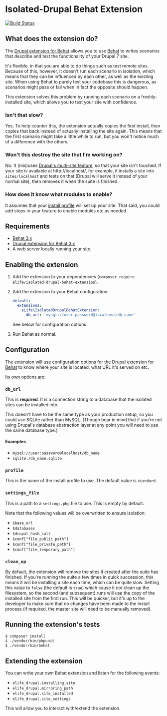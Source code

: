 Isolated-Drupal Behat Extension
===============================

[![Build Status](https://travis-ci.org/elifesciences/isolated-drupal-behat-extension.svg?branch=master)](https://travis-ci.org/elifesciences/isolated-drupal-behat-extension)

What does the extension do?
---------------------------

The [Drupal extension for Behat](https://github.com/jhedstrom/drupalextension) allows you to use [Behat](https://github.com/behat/behat) to writes scenarios that describe and test the functionality of your Drupal 7 site.

It's flexible, in that you are able to do things such as test remote sites. Because of this, however, it doesn't run each scenario in isolation, which means that they can be influenced by each other, as well as the existing site. When using Behat to purely test your codebase this is dangerous, as scenarios might pass or fail when in fact the opposite should happen.

This extension solves this problem by running each scenario on a freshly-installed site, which allows you to test your site with confidence.

### Isn't that slow?

Yes. To help counter this, the extension actually copies the first install, then copies that back instead of actually installing the site again. This means that the first scenario might take a little while to run, but you won't notice much of a difference with the others.

### Won't this destroy the site that I'm working on?

No. It (mis)uses [Drupal's multi-site feature](https://www.drupal.org/documentation/install/multi-site), so that your site isn't touched. If your site is available at http://localhost/, for example, it installs a site into `sites/localhost` and tests on that (Drupal will serve it instead of your normal site), then removes it when the suite is finished.

### How does it know what modules to enable?

It assumes that your [install profile](https://www.drupal.org/node/306267) will set up your site. That said, you could add steps in your feature to enable modules etc as needed.

Requirements
------------

* [Behat 3.x](https://github.com/behat/behat)
* [Drupal extension for Behat 3.x](https://github.com/jhedstrom/drupalextension)
* A web server locally running your site.

Enabling the extension
----------------------

1. Add the extension to your dependencies (`composer require elife/isolated-drupal-behat-extension`).

2. Add the extension to your Behat configuration:

    ```yaml
    default:
      extensions:
        eLife\IsolatedDrupalBehatExtension:
          db_url: 'mysql://user:password@localhost/db_name'
    ```

    See below for configuration options.

3. Run Behat as normal.

Configuration
-------------

The extension will use configuration options for the [Drupal extension for Behat](https://github.com/jhedstrom/drupalextension) to know where your site is located, what URL it's served on etc.

Its own options are:

### `db_url`

This is **required**. It is a connection string to a database that the isolated sites can be installed into.

This doesn't have to be the same type as your production setup, so you could use SQLite rather than MySQL. (Though bear in mind that if you're not using Drupal's database abstraction layer at any point you will need to use the same database type.)

#### Examples 

* `mysql://user:password@localhost/db_name`
* `sqlite:/db_name.sqlite`

### `profile`

This is the name of the install profile to use. The default value is `standard`.

### `settings_file`

This is a path to a `settings.php` file to use. This is empty by default.

Note that the following values will be overwritten to ensure isolation:

* `$base_url`
* `$databases`
* `$drupal_hash_salt`
* `$conf["file_public_path"]`
* `$conf["file_private_path"]`
* `$conf["file_temporary_path"]`

### `clean_up`

By default, the extension will remove the sites it created after the suite has finished. If you're running the suite a few times in quick succession, this means it will be installing a site each time, which can be quite slow. Setting this value to `false` (the default is `true`) which cause it *not* clean up the filesystem, so the second (and subsequent) runs will use the copy of the installed site from the first run. This will be quicker, but it's up to the developer to make sure that no changes have been made to the install process (if required, the master site will need to be manually removed).

Running the extension's tests
-----------------------------

```bash
$ composer install
$ ./vendor/bin/phpunit
$ ./vendor/bin/behat
```

Extending the extension
-----------------------

You can write your own Behat extension and listen for the following events:

* `elife_drupal.installing_site`
* `elife_drupal.mirroring_path`
* `elife_drupal.site_installed`
* `elife_drupal.site_settings`

This will allow you to interact with/extend the extension.

